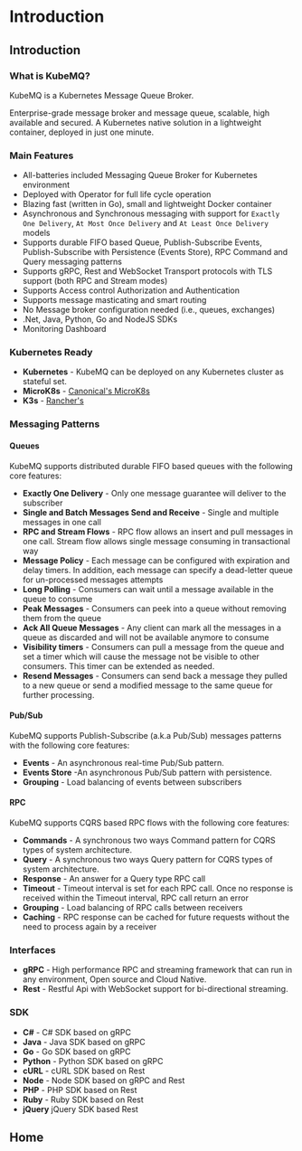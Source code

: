# Introduction

## Introduction

### What is KubeMQ?

KubeMQ is a Kubernetes Message Queue Broker.

Enterprise-grade message broker and message queue, scalable, high available and secured. A Kubernetes native solution in a lightweight container, deployed in just one minute.

### Main Features

* All-batteries included Messaging Queue Broker for Kubernetes environment
* Deployed with Operator for full life cycle operation
* Blazing fast \(written in Go\), small and lightweight Docker container
* Asynchronous and Synchronous messaging with support for  `Exactly One Delivery`, `At Most Once Delivery` and `At Least Once Delivery` models
* Supports durable FIFO based Queue, Publish-Subscribe Events, Publish-Subscribe with Persistence \(Events Store\), RPC Command and Query messaging patterns
* Supports gRPC, Rest and WebSocket Transport protocols with TLS support \(both RPC and Stream modes\)
* Supports Access control Authorization and Authentication
* Supports message masticating and smart routing
* No Message broker configuration needed \(i.e., queues, exchanges\)
* .Net, Java, Python, Go and NodeJS SDKs
* Monitoring Dashboard

### Kubernetes Ready

* **Kubernetes** - KubeMQ can be deployed on any Kubernetes cluster as stateful set.
* **MicroK8s** - [Canonical's MicroK8s](https://microk8s.io/)
* **K3s** - [Rancher's](https://k3s.io/)

### Messaging Patterns

#### Queues

KubeMQ supports distributed durable FIFO based queues with the following core features:

* **Exactly One Delivery** - Only one message guarantee will deliver to the subscriber
* **Single and Batch Messages Send and Receive** - Single and multiple messages in one call
* **RPC and Stream Flows** - RPC flow allows an insert and pull messages in one call. Stream flow allows single message consuming in transactional way
* **Message Policy** - Each message can be configured with expiration and delay timers. In addition, each message can specify a dead-letter queue for un-processed messages attempts
* **Long Polling** - Consumers can wait until a message available in the queue to consume
* **Peak Messages** - Consumers can peek into a queue without removing them from the queue
* **Ack All Queue Messages** - Any client can mark all the messages in a queue as discarded and will not be available anymore to consume
* **Visibility timers** - Consumers can pull a message from the queue and set a timer which will cause the message not be visible to other consumers. This timer can be extended as needed.
* **Resend Messages** - Consumers can send back a message they pulled to a new queue or send a modified message to the same queue for further processing.

#### Pub/Sub

KubeMQ supports Publish-Subscribe \(a.k.a Pub/Sub\) messages patterns with the following core features:

* **Events** -  An asynchronous real-time Pub/Sub pattern.
* **Events Store** -An asynchronous Pub/Sub pattern with persistence.
* **Grouping** - Load balancing of events between subscribers

#### RPC

KubeMQ supports CQRS based RPC flows with the following core features:

* **Commands** -  A synchronous two ways Command pattern for CQRS types of system architecture.
* **Query** - A synchronous two ways Query pattern for CQRS types of system architecture.
* **Response** - An answer for a Query type RPC call
* **Timeout** - Timeout interval is set for each RPC call. Once no response is received within the Timeout interval, RPC call return an error
* **Grouping** - Load balancing of RPC calls between receivers
* **Caching** - RPC response can be cached for future requests without the need to process again by a receiver

### Interfaces

* **gRPC** - High performance RPC and streaming framework that can run in any environment, Open source and Cloud Native.
* **Rest** - Restful Api with WebSocket support for bi-directional streaming.

### SDK

* **C\#** - C\# SDK based on gRPC
* **Java** - Java SDK based on gRPC
* **Go** - Go SDK based on gRPC
* **Python** - Python SDK based on gRPC
* **cURL** - cURL SDK based on Rest
* **Node** - Node SDK based on gRPC and Rest
* **PHP** - PHP SDK based on Rest
* **Ruby** - Ruby SDK based on Rest
* **jQuery** jQuery SDK based Rest

## Home

